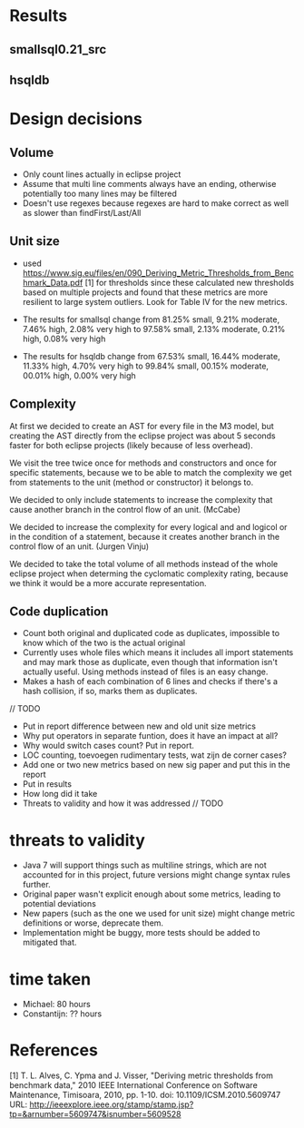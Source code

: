 # Results

## smallsql0.21_src

## hsqldb

# Design decisions

## Volume

- Only count lines actually in eclipse project
- Assume that multi line comments always have an ending, otherwise potentially too many lines may be filtered
- Doesn't use regexes because regexes are hard to make correct as well as slower than findFirst/Last/All

## Unit size

- used https://www.sig.eu/files/en/090_Deriving_Metric_Thresholds_from_Benchmark_Data.pdf [1] for thresholds since these calculated new thresholds based on multiple projects and found that these metrics are more resilient to large system outliers. Look for Table IV for the new metrics.

- The results for smallsql change from
	81.25% small, 9.21% moderate, 7.46% high, 2.08% very high
  to
  	97.58% small, 2.13% moderate, 0.21% high, 0.08% very high

- The results for hsqldb change from
	67.53% small, 16.44% moderate, 11.33% high, 4.70% very high
  to
  	99.84% small, 00.15% moderate, 00.01% high, 0.00% very high

## Complexity
At first we decided to create an AST for every file in the M3 model, but creating the AST directly from the eclipse project was about 5 seconds faster for both eclipse projects (likely because of less overhead).

We visit the tree twice once for methods and constructors and once for specific statements, because we to be able to match the complexity we get from statements to the unit (method or constructor) it belongs to.

We decided to only include statements to increase the complexity that cause another branch in the control flow of an unit. (McCabe)

We decided to increase the complexity for every logical and and logicol or in the condition of a statement, because it creates another branch in the control flow of an unit. (Jurgen Vinju)

We decided to take the total volume of all methods instead of the whole eclipse project when determing the cyclomatic complexity rating, because we think it would be a more accurate representation.

## Code duplication

- Count both original and duplicated code as duplicates, impossible to know which of the two is the actual original
- Currently uses whole files which means it includes all import statements and may mark those as duplicate, even though that information isn't actually useful. Using methods instead of files is an easy change.
- Makes a hash of each combination of 6 lines and checks if there's a hash collision, if so, marks them as duplicates.

// TODO
- Put in report difference between new and old unit size metrics
- Why put operators in separate funtion, does it have an impact at all?
- Why would switch cases count? Put in report.
- LOC counting, toevoegen rudimentary tests, wat zijn de corner cases?
- Add one or two new metrics based on new sig paper and put this in the report
- Put in results 
- How long did it take
- Threats to validity and how it was addressed
// TODO

# threats to validity

- Java 7 will support things such as multiline strings, which are not accounted for in this project, future versions might change syntax rules further.
- Original paper wasn't explicit enough about some metrics, leading to potential deviations
- New papers (such as the one we used for unit size) might change metric definitions or worse, deprecate them.
- Implementation might be buggy, more tests should be added to mitigated that.

# time taken

- Michael: 80 hours
- Constantijn: ?? hours

# References

[1] T. L. Alves, C. Ypma and J. Visser, "Deriving metric thresholds from benchmark data," 2010 IEEE International Conference on Software Maintenance, Timisoara, 2010, pp. 1-10.
doi: 10.1109/ICSM.2010.5609747
URL: http://ieeexplore.ieee.org/stamp/stamp.jsp?tp=&arnumber=5609747&isnumber=5609528